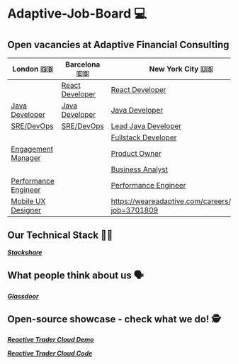 # Adaptive-Job-Board :computer:
## Open vacancies at Adaptive Financial Consulting ##

| London :uk:  | Barcelona :es: | New York City :us: | Montreal :canada: |
| ------------- | ------------- | ------------- | ------------- |
|  | [React Developer](https://weareadaptive.com/careers/jobs/?job=3334594)  | [React Developer](https://weareadaptive.com/careers/jobs/?job=3481569) | [React Developer](https://weareadaptive.com/careers/jobs/?job=3524790) |
| [Java Developer](https://weareadaptive.com/careers/jobs/?job=3388634) | [Java Developer](https://weareadaptive.com/careers/jobs/?job=3100163)  | [Java Developer](https://weareadaptive.com/careers/jobs/?job=3701707) |
| [SRE/DevOps](https://weareadaptive.com/careers/jobs/?job=3629511) | [SRE/DevOps](https://weareadaptive.com/careers/jobs/?job=3629510) |[Lead Java Developer](https://weareadaptive.com/careers/jobs/?job=3701706)| [SRE/DevOps](https://weareadaptive.com/careers/jobs/?job=3629507) |
| | | [Fullstack Developer](https://weareadaptive.com/careers/jobs/?job=3242108) |
|[Engagement Manager](https://weareadaptive.com/careers/jobs/?job=4037631)||[Product Owner](https://weareadaptive.com/careers/jobs/?job=3671275)||
|||[Business Analyst](https://weareadaptive.com/careers/jobs/?job=3719744) ||
|[Performance Engineer](https://weareadaptive.com/careers/jobs/?job=3588665)||[Performance Engineer](https://weareadaptive.com/careers/jobs/?job=3588662)||
|[Mobile UX Designer](https://weareadaptive.com/careers/jobs/?job=3580610)||https://weareadaptive.com/careers/jobs/?job=3701809||




## Our Technical Stack 	:woman_technologist: ##

**_[Stackshare](https://stackshare.io/AFC/adaptive-financial-consulting)_**

## What people think about us :speaking_head: ## 

**_[Glassdoor](https://www.glassdoor.co.uk/Reviews/Adaptive-Financial-Consulting-Reviews-E833383.htm)_**

## Open-source showcase - check what we do! :detective: ##

**_[Reactive Trader Cloud Demo](https://web-demo.adaptivecluster.com/)_**

**_[Reactive Trader Cloud Code](https://github.com/AdaptiveConsulting/ReactiveTraderCloud)_**
